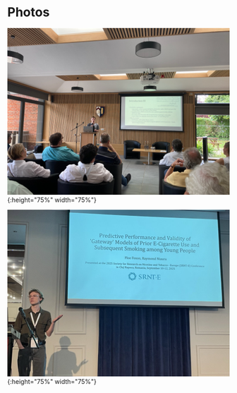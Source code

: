 # Photos

![histo](https://raw.githubusercontent.com/FloeFoxon/FloeFoxon.github.io/main/Histocrypt_2024.jpeg){:height="75%" width="75%"}

![srnte](https://raw.githubusercontent.com/FloeFoxon/FloeFoxon.github.io/main/SRNTE_2025.jpg){:height="75%" width="75%"}
